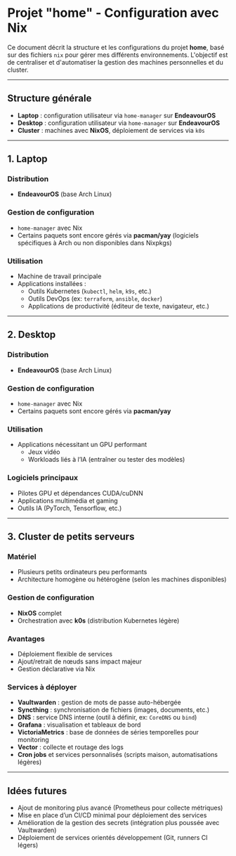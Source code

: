 # Projet "home" - Configuration avec Nix

Ce document décrit la structure et les configurations du projet **home**, basé sur des fichiers `nix` pour gérer mes différents environnements. L'objectif est de centraliser et d'automatiser la gestion des machines personnelles et du cluster.

---

## Structure générale

- **Laptop** : configuration utilisateur via `home-manager` sur **EndeavourOS**
- **Desktop** : configuration utilisateur via `home-manager` sur **EndeavourOS**
- **Cluster** : machines avec **NixOS**, déploiement de services via `k0s`

---

## 1. Laptop

### Distribution
- **EndeavourOS** (base Arch Linux)

### Gestion de configuration
- `home-manager` avec Nix
- Certains paquets sont encore gérés via **pacman/yay** (logiciels spécifiques à Arch ou non disponibles dans Nixpkgs)

### Utilisation
- Machine de travail principale
- Applications installées :
  - Outils Kubernetes (`kubectl`, `helm`, `k9s`, etc.)
  - Outils DevOps (ex: `terraform`, `ansible`, `docker`)
  - Applications de productivité (éditeur de texte, navigateur, etc.)

---

## 2. Desktop

### Distribution
- **EndeavourOS** (base Arch Linux)

### Gestion de configuration
- `home-manager` avec Nix
- Certains paquets sont encore gérés via **pacman/yay**

### Utilisation
- Applications nécessitant un GPU performant
  - Jeux vidéo
  - Workloads liés à l’IA (entraîner ou tester des modèles)

### Logiciels principaux
- Pilotes GPU et dépendances CUDA/cuDNN
- Applications multimédia et gaming
- Outils IA (PyTorch, Tensorflow, etc.)

---

## 3. Cluster de petits serveurs

### Matériel
- Plusieurs petits ordinateurs peu performants
- Architecture homogène ou hétérogène (selon les machines disponibles)

### Gestion de configuration
- **NixOS** complet
- Orchestration avec **k0s** (distribution Kubernetes légère)

### Avantages
- Déploiement flexible de services
- Ajout/retrait de nœuds sans impact majeur
- Gestion déclarative via Nix

### Services à déployer
- **Vaultwarden** : gestion de mots de passe auto-hébergée
- **Syncthing** : synchronisation de fichiers (images, documents, etc.)
- **DNS** : service DNS interne (outil à définir, ex: `CoreDNS` ou `bind`)
- **Grafana** : visualisation et tableaux de bord
- **VictoriaMetrics** : base de données de séries temporelles pour monitoring
- **Vector** : collecte et routage des logs
- **Cron jobs** et services personnalisés (scripts maison, automatisations légères)

---

## Idées futures
- Ajout de monitoring plus avancé (Prometheus pour collecte métriques)
- Mise en place d’un CI/CD minimal pour déploiement des services
- Amélioration de la gestion des secrets (intégration plus poussée avec Vaultwarden)
- Déploiement de services orientés développement (Git, runners CI légers)